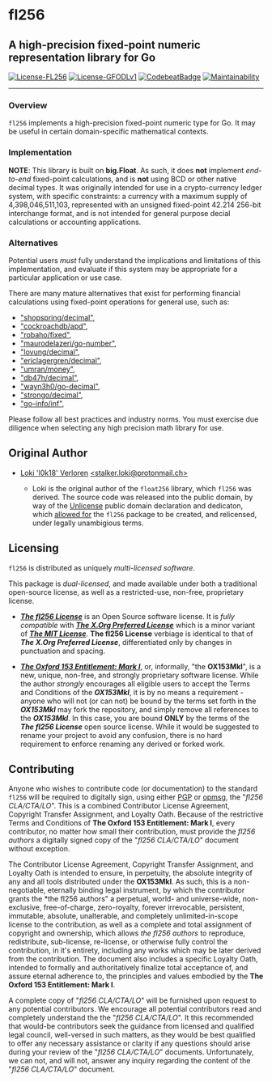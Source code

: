 # fl256

## A high-precision fixed-point numeric representation library for Go

[![License-FL256](https://img.shields.io/badge/Open%20Source%20License-fl256-blue.svg)](https://gitlab.gridfinity.com/jeff/fl256/-/blob/master/LICENSE.256)
[![License-GFODLv1](https://img.shields.io/badge/Proprietary%20License-OX153MkI-red.svg)](https://gitlab.gridfinity.com/jeff/fl256/-/blob/master/LICENSE.153)
[![CodebeatBadge](https://codebeat.co/badges/85330b22-1d38-4937-9fd9-c506098f210e)](https://codebeat.co/projects/github-com-johnsonjh-fl256-master)
[![Maintainability](https://api.codeclimate.com/v1/badges/3c7d3ad4cb992d2cd80d/maintainability)](https://codeclimate.com/github/johnsonjh/fl256/maintainability)

---

### Overview

`fl256` implements a high-precision fixed-point numeric type for Go. It may be
useful in certain domain-specific mathematical contexts.

### Implementation

**NOTE**: This library is built on **big.Float**. As such, it does **not**
implement _end-to-end_ fixed-point calculations, and is **not** using BCD or
other native decimal types. It was originally intended for use in a
crypto-currency ledger system, with specific constraints: a currency with a
maximum supply of 4,398,046,511,103, represented with an unsigned fixed-point
42.214 256-bit interchange format, and is not intended for general purpose
decial calculations or accounting applications.

### Alternatives

Potential users _must_ fully understand the implications and limitations of this
implementation, and evaluate if this system may be appropriate for a particular
application or use case.

There are many mature alternatives that exist for performing financial
calculations using fixed-point operations for general use, such as:

- ["shopspring/decimal"](https://github.com/shopspring/decimal),
- ["cockroachdb/apd"](https://github.com/cockroachdb/apd),
- ["robaho/fixed"](https://github.com/robaho/fixed),
- ["maurodelazeri/go-number"](https://github.com/maurodelazeri/go-number),
- ["lovung/decimal"](https://github.com/lovung/decimal),
- ["ericlagergren/decimal"](https://github.com/ericlagergren/decimal),
- ["umran/money"](https://github.com/umran/money),
- ["db47h/decimal"](https://github.com/db47h/decimal),
- ["wayn3h0/go-decimal"](https://github.com/wayn3h0/go-decimal),
- ["strongo/decimal"](https://github.com/strongo/decimal),
- ["go-info/inf"](https://github.com/go-inf/inf),

Please follow all best practices and industry norms. You must exercise
due diligence when selecting any high precision math library for use.

## Original Author

- [Loki 'l0k18' Verloren](https://github.com/l0k18)
  [\<stalker.loki@protonmail.ch\>](mailto:stalker.loki@protonmail.ch)

  - Loki is the original author of the `float256` library, which `fl256` was
    derived. The source code was released into the public domain, by way of the
    [Unlicense](https://unlicense.org) public domain declaration and dedicaton,
    which [allowed for](https://ar.to/2010/01/dissecting-the-unlicense) the `fl256`
    package to be created, and relicensed, under legally unambigious terms.

## Licensing

`fl256` is distributed as uniquely _multi-licensed software_.

This package is _dual-licensed_, and made available under both a traditional
open-source license, as well as a restricted-use, non-free, proprietary license.

- [***The fl256 License***](https://gitlab.gridfinity.com/jeff/fl256/-/blob/master/LICENSE.256)
  is an Open Source software license. It is _fully compatible_ with
  [***The X.Org Preferred License***](https://gitlab.freedesktop.org/xorg/doc/xorg-docs/-/blob/master/general/License.xml)
  which is a minor variant of [***The MIT License***](https://tldrlegal.com/license/mit-license).
  **The fl256 License** verbiage is identical to that of ***The X.Org Preferred License***,
  differentiated only by changes in punctuation and spacing.

- [***The Oxford 153 Entitlement: Mark I***](https://gitlab.gridfinity.com/jeff/fl256/-/blob/master/LICENSE.153),
  or, informally, "the **OX153MkI**", is a new, unique, non-free, and strongly
  proprietary software license. While the author _strongly_ encourages all eligible
  users to accept the Terms and Conditions of the ***OX153MkI***, it is by no
  means a requirement - anyone who will not (or can not) be bound by the terms
  set forth in the ***OX153MkI*** may fork the repository, and simply remove
  all references to the ***OX153MkI***. In this case, you are bound 
  **ONLY** by the terms of the ***The fl256 License*** open source license. While
  it would be suggested to rename your project to avoid any confusion, there
  is no hard requirement to enforce renaming any derived or forked work.

## Contributing

Anyone who wishes to contribute code (or documentation) to the standard `fl256`
will be required to digitally sign, using either [PGP](https://www.openpgp.org/)
or [opmsg](https://github.com/stealth/opmsg), the "_fl256 CLA/CTA/LO_". This is
a combined Contributor License Agreement, Copyright Transfer Assignment, and Loyalty
Oath. Because of the restrictive Terms and Conditions of **The Oxford 153 Entitlement:
Mark I**, every contributor, no matter how small their contribution, must provide the
*fl256 authors* a digitally signed copy of the "_fl256 CLA/CTA/LO_" document without
exception.

The Contributor License Agreement, Copyright Transfer Assignment, and Loyalty Oath
is intended to ensure, in perpetuity, the absolute integrity of any and all tools
distributed under the **OX153MkI**. As such, this is a non-negotiable, eternally
binding legal instrument, by which the contributor grants the *the fl256 authors"
a perpetual, world- and universe-wide, non-exclusive, free-of-charge, zero-royalty,
forever irrevocable, persistent, immutable, absolute, unalterable, and completely
unlimited-in-scope license to the contribution, as well as a complete and total
assignment of copyright and ownership, which allows *the fl256 authors* to reproduce,
redistribute, sub-license, re-license, or otherwise fully control the contribution,
in it's entirety, including any works which may be later derived from the
contribution. The document also includes a specific Loyalty Oath, intended to formally
and authoritatively finalize total acceptance of, and assure eternal adherence to, the
principles and values embodied by the **The Oxford 153 Entitlement: Mark I**.

A complete copy of "_fl256 CLA/CTA/LO_" will be furnished upon request to any potential
contributors. We encourage all potential contributors read and completely understand the
the "_fl256 CLA/CTA/LO_". It this recommended that would-be contributors seek the guidance
from licensed and qualified legal council, well-versed in such matters, as they  would be
best qualified to offer any necessary assistance or clarity if any questions should arise
during your review of the "_fl256 CLA/CTA/LO_" documents. Unfortunately, we can not, and
will not, answer any inquiry regarding the content of the "_fl256 CLA/CTA/LO_" document.
